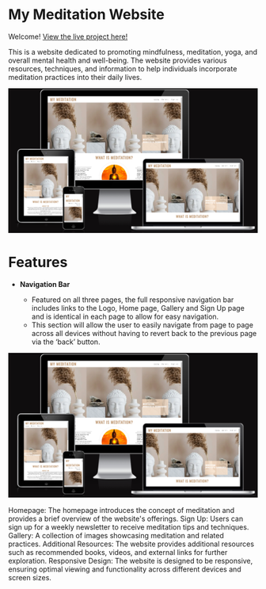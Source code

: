 # My Meditation Website

Welcome! [View the live project here!](https://shanejames89.github.io/Project-1/)

This is a website dedicated to promoting mindfulness, meditation, yoga, and overall mental health and well-being. The website provides various resources, techniques, and information to help individuals incorporate meditation practices into their daily lives.

![Am I Responsive Screenshot](/assets/readme-images/Am-I-Responsive-Screenshot.png)

# Features

- **Navigation Bar**

    - Featured on all three pages, the full responsive navigation bar includes links to the Logo, Home page, Gallery and Sign Up page and is identical in each page to allow for easy navigation.
    - This section will allow the user to easily navigate from page to page across all devices without having to revert back to the previous page via the ‘back’ button.

![Am I Responsive Screenshot](/assets/readme-images/Am-I-Responsive-Screenshot.png)



Homepage: The homepage introduces the concept of meditation and provides a brief overview of the website's offerings.
Sign Up: Users can sign up for a weekly newsletter to receive meditation tips and techniques.
Gallery: A collection of images showcasing meditation and related practices.
Additional Resources: The website provides additional resources such as recommended books, videos, and external links for further exploration.
Responsive Design: The website is designed to be responsive, ensuring optimal viewing and functionality across different devices and screen sizes.


